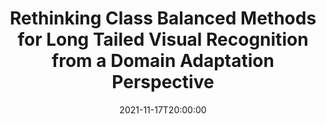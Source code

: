 ---
type: lecture
date: 2021-11-17T20:00:00
title: "Rethinking Class Balanced Methods for Long Tailed Visual Recognition from a Domain Adaptation Perspective"
thumbnail: 
presenter: Taibiao Zhao
links: 
    - url: /static_files/slides/Taibiao Zhao Nov 17.pdf
      name: slides
    - url: 
      name: video
---
